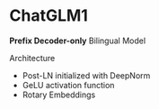 # ChatGLM1

**Prefix Decoder-only** Bilingual Model

Architecture

* Post-LN initialized with DeepNorm
* GeLU activation function
* Rotary Embeddings
